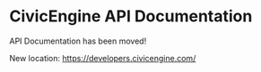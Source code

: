 # CivicEngine API Documentation
 
 API Documentation has been moved! 
 
 New location: https://developers.civicengine.com/
